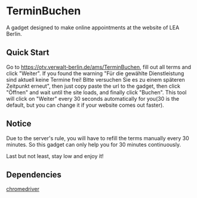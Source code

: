 # TerminBuchen
A gadget designed to make online appointments at the website of LEA Berlin.

## Quick Start
Go to https://otv.verwalt-berlin.de/ams/TerminBuchen, fill out all terms and click "Weiter". If you found the warning "Für die gewählte Dienstleistung sind aktuell keine Termine frei! Bitte versuchen Sie es zu einem späteren Zeitpunkt erneut", then just copy paste the url to the gadget, then click "Öffnen" and wait until the site loads, and finally click "Buchen". This tool will click on "Weiter" every 30 seconds automatically for you(30 is the default, but you can change it if your website comes out faster).

## Notice
Due to the server's rule, you will have to refill the terms manually every 30 minutes. So this gadget can only help you for 30 minutes continuously.

Last but not least, stay low and enjoy it!

## Dependencies
[chromedriver](https://chromedriver.chromium.org/downloads)

